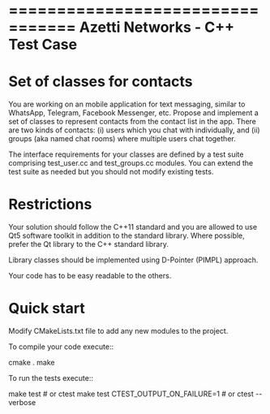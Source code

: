 =================================
 Azetti Networks - C++ Test Case
=================================

Set of classes for contacts
===========================

You are working on an mobile application for text messaging, similar
to WhatsApp, Telegram, Facebook Messenger, etc. Propose and implement
a set of classes to represent contacts from the contact list in the
app. There are two kinds of contacts:
(i) users which you chat with individually, and
(ii) groups (aka named chat rooms) where multiple users chat together.

The interface requirements for your classes are defined by a test
suite comprising test_user.cc and test_groups.cc modules. You can
extend the test suite as needed but you should not modify existing
tests.

Restrictions
============

Your solution should follow the C++11 standard and you are allowed to
use Qt5 software toolkit in addition to the standard library. Where
possible, prefer the Qt library to the C++ standard library.

Library classes should be implemented using D-Pointer (PIMPL) approach.

Your code has to be easy readable to the others.


Quick start
===========

Modify CMakeLists.txt file to add any new modules to the project.

To compile your code execute::

  cmake .
  make

To run the tests execute::

  make test # or ctest
  make test CTEST_OUTPUT_ON_FAILURE=1  # or ctest --verbose
